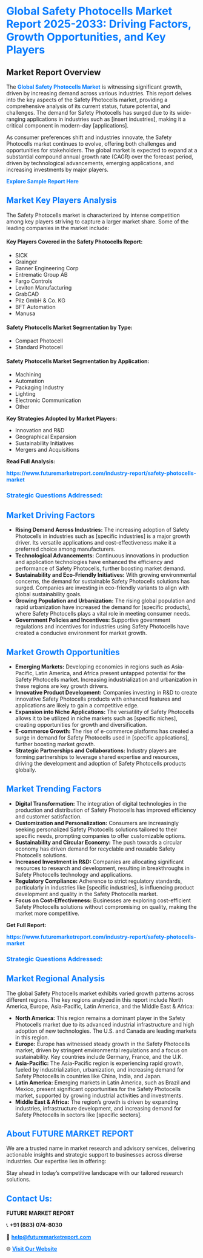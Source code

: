 <h1 style="color: #007BFF;">Global Safety Photocells Market Report 2025-2033: Driving Factors, Growth Opportunities, and Key Players</h1>

<section id="overview">
<h2>Market Report Overview</h2>
<p>The <a href="https://www.futuremarketreport.com/industry-report/safety-photocells-market" style="color: #007BFF; text-decoration: none;"><strong>Global Safety Photocells Market</strong></a> is witnessing significant growth, driven by increasing demand across various industries. This report delves into the key aspects of the Safety Photocells market, providing a comprehensive analysis of its current status, future potential, and challenges. The demand for Safety Photocells has surged due to its wide-ranging applications in industries such as [insert industries], making it a critical component in modern-day [applications].</p>
<p>As consumer preferences shift and industries innovate, the Safety Photocells market continues to evolve, offering both challenges and opportunities for stakeholders. The global market is expected to expand at a substantial compound annual growth rate (CAGR) over the forecast period, driven by technological advancements, emerging applications, and increasing investments by major players.</p>
</section>

<section id="overview">
<p><a href="https://www.futuremarketreport.com/request-sample/reportId=81366" style="color: #007BFF; text-decoration: none;"><strong>Explore Sample Report Here</strong></a></p>
</section>

<section id="key-players">
<h2 style="color: #007BFF;">Market Key Players Analysis</h2>
<p>The Safety Photocells market is characterized by intense competition among key players striving to capture a larger market share. Some of the leading companies in the market include:</p>
<h4>Key Players Covered in the Safety Photocells Report:</h4>
<ul><li>SICK</li><li>Grainger</li><li>Banner Engineering Corp</li><li>Entrematic Group AB</li><li>Fargo Controls</li><li>Leviton Manufacturing</li><li>GrabCAD</li><li>Pilz GmbH &amp; Co. KG</li><li>BFT Automation</li><li>Manusa</li></ul>
<h4>Safety Photocells Market Segmentation by Type:</h4>
<ul><li>Compact Photocell</li><li>Standard Photocell</li></ul>

<h4>Safety Photocells Market Segmentation by Application:</h4>
<ul><li>Machining</li><li>Automation</li><li>Packaging Industry</li><li>Lighting</li><li>Electronic Communication</li><li>Other</li></ul>
<p><strong>Key Strategies Adopted by Market Players:</strong></p>
<ul>
<li>Innovation and R&D</li>
<li>Geographical Expansion</li>
<li>Sustainability Initiatives</li>
<li>Mergers and Acquisitions</li>
</ul>
</section>

<section>
<p><strong>Read Full Analysis: </strong></p><a href="https://www.futuremarketreport.com/industry-report/safety-photocells-market" style="color: #007BFF; text-decoration: none;"><strong>https://www.futuremarketreport.com/industry-report/safety-photocells-market</strong></a>
<h3 style="color: #007BFF;">Strategic Questions Addressed:</h3>
</section>

<section id="driving-factors">
<h2 style="color: #007BFF;">Market Driving Factors</h2>
<ul>
<li><strong>Rising Demand Across Industries:</strong> The increasing adoption of Safety Photocells in industries such as [specific industries] is a major growth driver. Its versatile applications and cost-effectiveness make it a preferred choice among manufacturers.</li>
<li><strong>Technological Advancements:</strong> Continuous innovations in production and application technologies have enhanced the efficiency and performance of Safety Photocells, further boosting market demand.</li>
<li><strong>Sustainability and Eco-Friendly Initiatives:</strong> With growing environmental concerns, the demand for sustainable Safety Photocells solutions has surged. Companies are investing in eco-friendly variants to align with global sustainability goals.</li>
<li><strong>Growing Population and Urbanization:</strong> The rising global population and rapid urbanization have increased the demand for [specific products], where Safety Photocells plays a vital role in meeting consumer needs.</li>
<li><strong>Government Policies and Incentives:</strong> Supportive government regulations and incentives for industries using Safety Photocells have created a conducive environment for market growth.</li>
</ul>
</section>

<section id="growth-opportunities">
<h2 style="color: #007BFF;">Market Growth Opportunities</h2>
<ul>
<li><strong>Emerging Markets:</strong> Developing economies in regions such as Asia-Pacific, Latin America, and Africa present untapped potential for the Safety Photocells market. Increasing industrialization and urbanization in these regions are key growth drivers.</li>
<li><strong>Innovative Product Development:</strong> Companies investing in R&D to create innovative Safety Photocells products with enhanced features and applications are likely to gain a competitive edge.</li>
<li><strong>Expansion into Niche Applications:</strong> The versatility of Safety Photocells allows it to be utilized in niche markets such as [specific niches], creating opportunities for growth and diversification.</li>
<li><strong>E-commerce Growth:</strong> The rise of e-commerce platforms has created a surge in demand for Safety Photocells used in [specific applications], further boosting market growth.</li>
<li><strong>Strategic Partnerships and Collaborations:</strong> Industry players are forming partnerships to leverage shared expertise and resources, driving the development and adoption of Safety Photocells products globally.</li>
</ul>
</section>

<section id="trending-factors">
<h2 style="color: #007BFF;">Market Trending Factors</h2>
<ul>
<li><strong>Digital Transformation:</strong> The integration of digital technologies in the production and distribution of Safety Photocells has improved efficiency and customer satisfaction.</li>
<li><strong>Customization and Personalization:</strong> Consumers are increasingly seeking personalized Safety Photocells solutions tailored to their specific needs, prompting companies to offer customizable options.</li>
<li><strong>Sustainability and Circular Economy:</strong> The push towards a circular economy has driven demand for recyclable and reusable Safety Photocells solutions.</li>
<li><strong>Increased Investment in R&D:</strong> Companies are allocating significant resources to research and development, resulting in breakthroughs in Safety Photocells technology and applications.</li>
<li><strong>Regulatory Compliance:</strong> Adherence to strict regulatory standards, particularly in industries like [specific industries], is influencing product development and quality in the Safety Photocells market.</li>
<li><strong>Focus on Cost-Effectiveness:</strong> Businesses are exploring cost-efficient Safety Photocells solutions without compromising on quality, making the market more competitive.</li>
</ul>
</section>

<section>
<p><strong>Get Full Report: </strong></p><a href="https://www.futuremarketreport.com/industry-report/safety-photocells-market" style="color: #007BFF; text-decoration: none;"><strong>https://www.futuremarketreport.com/industry-report/safety-photocells-market</strong></a>
<h3 style="color: #007BFF;">Strategic Questions Addressed:</h3>
</section>


<section id="regional-analysis">
<h2 style="color: #007BFF;">Market Regional Analysis</h2>
<p>The global Safety Photocells market exhibits varied growth patterns across different regions. The key regions analyzed in this report include North America, Europe, Asia-Pacific, Latin America, and the Middle East & Africa:</p>
<ul>
<li><strong>North America:</strong> This region remains a dominant player in the Safety Photocells market due to its advanced industrial infrastructure and high adoption of new technologies. The U.S. and Canada are leading markets in this region.</li>
<li><strong>Europe:</strong> Europe has witnessed steady growth in the Safety Photocells market, driven by stringent environmental regulations and a focus on sustainability. Key countries include Germany, France, and the U.K.</li>
<li><strong>Asia-Pacific:</strong> The Asia-Pacific region is experiencing rapid growth, fueled by industrialization, urbanization, and increasing demand for Safety Photocells in countries like China, India, and Japan.</li>
<li><strong>Latin America:</strong> Emerging markets in Latin America, such as Brazil and Mexico, present significant opportunities for the Safety Photocells market, supported by growing industrial activities and investments.</li>
<li><strong>Middle East & Africa:</strong> The region’s growth is driven by expanding industries, infrastructure development, and increasing demand for Safety Photocells in sectors like [specific sectors].</li>
</ul>
</section>

<footer>
<h2 style="color: #007BFF;">About FUTURE MARKET REPORT</h2>
<p>We are a trusted name in market research and advisory services, delivering actionable insights and strategic support to businesses across diverse industries. Our expertise lies in offering:</p>

<p>Stay ahead in today’s competitive landscape with our tailored research solutions.</p>

<h2 style="color: #007BFF;">Contact Us:</h2>
<p><strong>FUTURE MARKET REPORT</strong></p>
<p>📞 <strong>+91 (883) 074-8030</strong></p>
<p>📧 <strong><a href="mailto:help@futuremarketreport.com" style="color: #007BFF;">help@futuremarketreport.com</a></strong></p>
<p>🌐 <strong><a href="https://www.futuremarketreport.com/" style="color: #007BFF;">Visit Our Website</a></strong></p>
</footer>